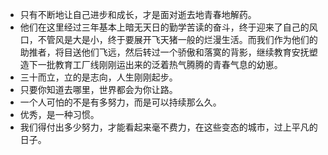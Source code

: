 * 只有不断地让自己进步和成长，才是面对逝去地青春地解药。  
* 他们在这里经过三年基本上暗无天日的勤学苦读的奋斗，终于迎来了自己的风口，不管风是大是小，终于要展开飞天猪一般的烂漫生活。而我们作为他们的助推者，将目送他们飞远，然后转过一个骄傲和落寞的背影，继续教育安抚塑造下一批教育工厂线刚刚运出来的泛着热气腾腾的青春气息的幼崽。  
* 三十而立，立的是志向，人生刚刚起步。  
* 只要你知道去哪里，世界都会为你让路。  
* 一个人可怕的不是有多努力，而是可以持续那么久。  
* 优秀，是一种习惯。  
* 我们得付出多少努力，才能看起来毫不费力，在这些变态的城市，过上平凡的日子。  
